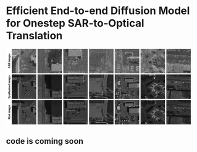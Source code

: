 <!--
 * @Description: 
 * @Date: 2024-06-04 23:26:14
 * @LastEditTime: 2024-06-04 23:27:56
 * @FilePath: \E3Diff\README.md
-->
# Efficient End-to-end Diffusion Model for Onestep SAR-to-Optical Translation

![vis](/doc/vis.png)

## code is coming soon